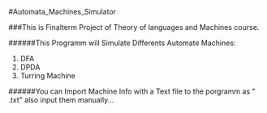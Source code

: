 #Automata_Machines_Simulator

###This is Finalterm Project of Theory of languages and Machines course.

######This Programm will Simulate Differents Automate Machines:

1. DFA
2. DPDA
3. Turring Machine

######You can Import Machine Info with a Text file to the porgramm as " .txt" also input them manually...
